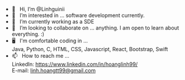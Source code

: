 <!---
Linhguinii/Linhguinii is a ✨ special ✨ repository because its `README.md` (this file) appears on your GitHub profile.
You can click the Preview link to take a look at your changes.
--->

- 👋 &nbsp; Hi, I’m @Linhguinii
- 👀 &nbsp; I’m interested in ...
software development currently.
- 🌱 &nbsp; I’m currently working as a SDE
- 💞️ &nbsp; I’m looking to collaborate on ...
anything. I am open to learn about everything. :)
- 🖥️ &nbsp; I'm comfortable coding in ... \
Java, Python, C, HTML, CSS, Javascript, React, Bootstrap, Swift
- 📫 &nbsp; How to reach me ...\
LinkedIn: https://www.linkedin.com/in/hoanglinh99/ \
E-mail: linh.hoangtt99@gmail.com

